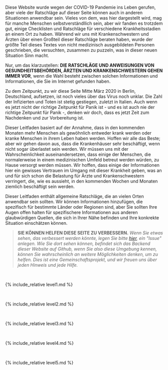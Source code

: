 Diese Website wurde wegen der COVID-19 Pandemie ins Leben gerufen, aber viele der Ratschläge auf dieser Seite können auch in anderen Situationen anwendbar sein. Vieles von dem, was hier dargestellt wird, mag für manche Menschen selbstverständllich sein, aber wir fanden es trotzdem gut, einige Checklisten und Ratschläge für verschiedene Krankheitsstadien an einem Ort zu haben. Während wir uns mit Krankenschwestern und Ärzten über einen Großteil dieser Ratschläge beraten haben, wurde der größte Teil dieses Textes von nicht medizinisch ausgebildeten Personen geschrieben, die versuchten, zusammen zu puzzeln, was in dieser neuen Situation Sinn macht. 

Nur, um das klarzustellen: **DIE RATSCHLÄGE UND ANWEISUNGEN VON GESUNDHEITSBEHÖRDEN, ÄRZTEN UND KRANKENSCHWESTERN GEHEN IMMER VOR**, wenn die Wahl besteht zwischen solchen Informationen und Informationen, die Sie im Internet gefunden haben.

Zu dem Zeitpunkt, zu wir diese Seite Mitte März 2020 in Berlin, Deutschland, aufsetzen, ist noch vieles über das Virus noch unklar. Die Zahl der Infizierten und Toten ist stetig gestiegen, zuletzt in Italien. Auch wenn es jetzt nicht der richtige Zeitpunkt für Panik ist - und es ist auch nie der richtige Zeitpunkt für Panik -, denken wir doch, dass es jetzt Zeit zum Nachdenken und zur Vorbereitung ist.

Dieser Leitfaden basiert auf der Annahme, dass in den kommenden Monaten mehr Menschen als gewöhnlich entweder krank werden oder kranke Menschen in ihrem Leben haben werden. Hoffen wir alle das Beste; aber wir gehen davon aus, dass die Krankenhäuser sehr beschäftigt, wenn nicht sogar überlastet sein werden. Wir müssen uns mit der Wahrscheinlichkeit auseinandersetzen, dass einige der Menschen, die normalerweise in einem medizinischen Umfeld betreut werden würden, zu Hause versorgt werden müssen. Wir hoffen, dass einige der Informationen hier ein gewisses Vertrauen im Umgang mit dieser Krankheit geben, was an und für sich schon die Belastung für Ärzte und Krankenschwestern verringert, die, wie es aussieht, in den kommenden Wochen und Monaten ziemlich beschäftigt sein werden.

Dieser Leitfaden enthält allgemeine Ratschläge, die an vielen Orten anwendbar sein sollten. Wir können Informationen hinzufügen, die spezifisch für bestimmte Länder oder Regionen sind, aber Sie sollten Ihre Augen offen halten für spezifischere Informationen aus anderen glaubwürdigen Quellen, die sich in Ihrer Nähe befinden und Ihre konkrekte Situation einschätzen können.

> **SIE KÖNNEN HELFEN DIESE SEITE ZU VERBESSERN.** *Wenn Sie etwas sehen, das verbessert werden könnte, legen Sie bitte [hier](https://github.com/covid-zu-hause/covid-zu-hause.github.io/issues/new), ein "Issue" anlegen. Wie Sie dort sehen können, befindet sich das Backend dieser Website auf Github, wenn Sie also diese Umgebung kennen, können Sie wahrscheinlich an weitere Möglichkeiten denken, um zu helfen. Dies ist eine Gemeinschaftsprojekt, und wir freuen uns über jeden Hinweis und jede Hilfe.*

&nbsp; 

{% include_relative level1.md %}

&nbsp; 

{% include_relative level2.md %}

&nbsp; 
 
{% include_relative level3.md %}
            
&nbsp; 
 
{% include_relative level4.md %}
        
&nbsp; 
 
{% include_relative level5.md %}
